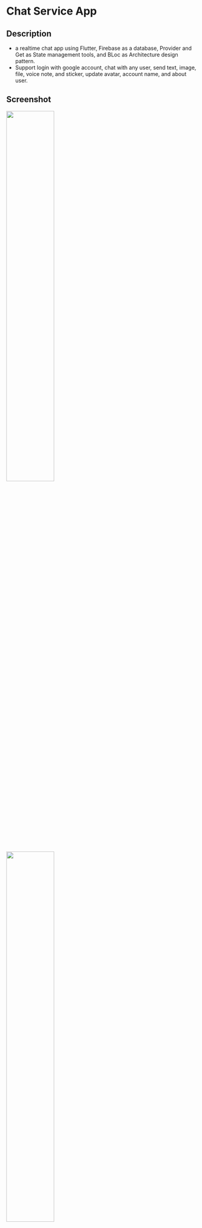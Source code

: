 # Chat Service App

## Description
* a realtime chat app using Flutter, Firebase as a database, Provider and Get as State management tools, and BLoc as Architecture design pattern.
* Support login with google account, chat with any user, send text, image, file, voice note, and sticker, update avatar, account name, and about user.

## Screenshot
<img src="https://user-images.githubusercontent.com/51675853/225771032-09965e22-5a64-4f5a-8750-c02c5275adce.jpg" height="50%" width="50%">
<img src="https://user-images.githubusercontent.com/51675853/225771066-69c74094-7f49-4ca3-8765-bf224482b5d8.jpg" height="50%" width="50%">
<img src="https://user-images.githubusercontent.com/51675853/225771100-4e7b04de-55d7-446b-a226-89b47d757c6e.jpg" height="50%" width="50%">
<img src="https://user-images.githubusercontent.com/51675853/225771121-2d683f25-133c-4837-9625-d52f38687e8c.jpg" height="50%" width="50%">

## How to run
* Clone this repository
* Run `flutter clean`
* Run `flutter pub get`
* Run `flutter run` (remember open emulator or connect physical device.)

## Used Packages
* firebase_core
* firebase_auth
* google_sign_in
* cloud_firestore
* firebase_storage
* firebase_messaging
* fluttertoast
* shared_preferences
* flutter_local_notifications
* image_picker
* photo_view
* provider
* get
* intl
* permission_handler
* record_mp3
* audioplayers
* path_provider
* sizer
* file_picker
* flutter_downloader
* flutter_launcher_icons
